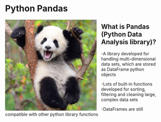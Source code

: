 # Python Pandas 

<img align="left" src="/Lesson7Pandas/Images/panda.jpg" width="300px" style="padding-right: 15px">

## What is Pandas (Python Data Analysis library)?

-A library developed for handling multi-dimensional data sets, which are stored as DataFrame python objects

-Lots of built-in functions developed for sorting, filtering and cleaning large, complex data sets 

-DataFrames are still compatible with other python library functions
